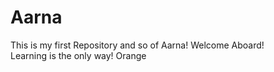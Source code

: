 # Aarna
This is my first Repository and so of Aarna! Welcome Aboard! 
<br>
Learning is the only way!
Orange
